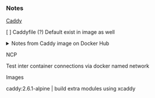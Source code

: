 ### Notes

[Caddy](https://hub.docker.com/_/caddy)

[ ] Caddyfile (?) Default exist in image as well

<details><summary> Notes from Caddy image on Docker Hub</summary>

What is Caddy?
Caddy 2 is a powerful, enterprise-ready, open source web server with automatic HTTPS written in Go.

How to use this image
⚠️ A note about persisted data
Caddy requires write access to two locations: a data directory, and a configuration directory. While it's not necessary to persist the files stored in the configuration directory, it can be convenient. However, it's very important to persist the data directory.

From the docs:

The data directory must not be treated as a cache. Its contents are not ephemeral or merely for the sake of performance. Caddy stores TLS certificates, private keys, OCSP staples, and other necessary information to the data directory. It should not be purged without an understanding of the implications.

This image provides for two mount-points for volumes: /data and /config.

In the examples below, a named volume caddy_data is mounted to /data, so that data will be persisted.

Note that named volumes are persisted across container restarts and terminations, so if you move to a new image version, the same data and config directories can be re-used.

Basic Usage
The default config file simply serves files from /usr/share/caddy, so if you want to serve index.html from the current working directory:

```bash
$ echo "hello world" > index.html
$ docker run -d -p 80:80 \
    -v $PWD/index.html:/usr/share/caddy/index.html \
    -v caddy_data:/data \
    caddy
...
$ curl http://localhost/
hello world
```

To override the default Caddyfile, you can mount a new one at /etc/caddy/Caddyfile:

```bash
$ docker run -d -p 80:80 \
    -v $PWD/Caddyfile:/etc/caddy/Caddyfile \
    -v caddy_data:/data \
    caddy
```

Automatic TLS with the Caddy image
The default Caddyfile only listens to port 80, and does not set up automatic TLS. However, if you have a domain name for your site, and its A/AAAA DNS records are properly pointed to this machine's public IP, then you can use this command to simply serve a site over HTTPS:

```bash
$ docker run -d -p 80:80 -p 443:443 -p 443:443/udp \
    -v /site:/srv \
    -v caddy_data:/data \
    -v caddy_config:/config \
    caddy caddy file-server --domain example.com
```

The key here is that Caddy is able to listen to ports 80 and 443, both required for the ACME HTTP challenge.

See Caddy's docs for more information on automatic HTTPS support!

Building your own Caddy-based image
Most users deploying production sites will not want to rely on mounting files into a container, but will instead base their own images on caddy:

```Docker
# note: never use the :latest tag in a production site
FROM caddy:<version>

COPY Caddyfile /etc/caddy/Caddyfile
COPY site /srv
```

Adding custom Caddy modules
Caddy is extendable through the use of "modules". See https://caddyserver.com/docs/extending-caddy for full details. You can find a list of available modules on the Caddy website's download page.

You can use the :builder image as a short-cut to building a new Caddy binary:

```Docker
FROM caddy:<version>-builder AS builder

RUN xcaddy build \
    --with github.com/caddyserver/nginx-adapter \
    --with github.com/hairyhenderson/caddy-teapot-module@v0.0.3-0

FROM caddy:<version>

COPY --from=builder /usr/bin/caddy /usr/bin/caddy
```

Note the second FROM instruction - this produces a much smaller image by simply overlaying the newly-built binary on top of the the regular caddy image.

The xcaddy tool is used to build a new Caddy entrypoint, with the provided modules. You can specify just a module name, or a name with a version (separated by @). You can also specify a specific version (can be a version tag or commit hash) of Caddy to build from. Read more about xcaddy usage.

Note that the "standard" Caddy modules (github.com/caddyserver/caddy/master/modules/standard) are always included.

Graceful reloads
Caddy does not require a full restart when configuration is changed. Caddy comes with a caddy reload command which can be used to reload its configuration with zero downtime.

When running Caddy in Docker, the recommended way to trigger a config reload is by executing the caddy reload command in the running container.

First, you'll need to determine your container ID or name. Then, pass the container ID to docker exec. The working directory is set to /etc/caddy so Caddy can find your Caddyfile without additional arguments.

$ caddy_container_id=$(docker ps | grep caddy | awk '{print $1;}')
$ docker exec -w /etc/caddy $caddy_container_id caddy reload
Docker Compose example
If you prefer to use docker-compoose to run your stack, here's a sample service definition.

```yaml
version: "3.7"

services:
  caddy:
    image: caddy:<version>
    restart: unless-stopped
    ports:
      - "80:80"
      - "443:443"
      - "443:443/udp"
    volumes:
      - $PWD/Caddyfile:/etc/caddy/Caddyfile
      - $PWD/site:/srv
      - caddy_data:/data
      - caddy_config:/config

volumes:
  caddy_data:
    external: true
  caddy_config:
```

Defining the data volume as external makes sure docker-compose down does not delete the volume. You may need to create it manually using docker volume create [project-name]_caddy_data.
</details>

NCP

Test inter container connections via docker named network

Images

caddy:2.6.1-alpine | build extra modules using xcaddy


